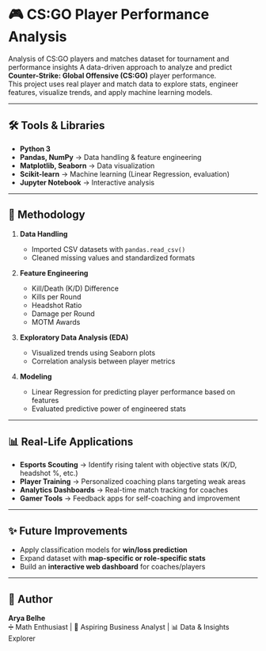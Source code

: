 # 🎮 CS:GO Player Performance Analysis
Analysis of CS:GO players and matches dataset for tournament and performance insights
A data-driven approach to analyze and predict **Counter-Strike: Global Offensive (CS:GO)** player performance.  
This project uses real player and match data to explore stats, engineer features, visualize trends, and apply machine learning models.

---

## 🛠️ Tools & Libraries
- **Python 3**
- **Pandas, NumPy** → Data handling & feature engineering  
- **Matplotlib, Seaborn** → Data visualization  
- **Scikit-learn** → Machine learning (Linear Regression, evaluation)  
- **Jupyter Notebook** → Interactive analysis  

---

## 🔬 Methodology
1. **Data Handling**  
   - Imported CSV datasets with `pandas.read_csv()`  
   - Cleaned missing values and standardized formats  

2. **Feature Engineering**  
   - Kill/Death (K/D) Difference  
   - Kills per Round  
   - Headshot Ratio  
   - Damage per Round
   - MOTM Awards

3. **Exploratory Data Analysis (EDA)**  
   - Visualized trends using Seaborn plots  
   - Correlation analysis between player metrics  

4. **Modeling**  
   - Linear Regression for predicting player performance based on features  
   - Evaluated predictive power of engineered stats  

---

## 📊 Real-Life Applications
- **Esports Scouting** → Identify rising talent with objective stats (K/D, headshot %, etc.)  
- **Player Training** → Personalized coaching plans targeting weak areas  
- **Analytics Dashboards** → Real-time match tracking for coaches  
- **Gamer Tools** → Feedback apps for self-coaching and improvement  

---

## ✨ Future Improvements
- Apply classification models for **win/loss prediction**  
- Expand dataset with **map-specific or role-specific stats**  
- Build an **interactive web dashboard** for coaches/players  

---

## 👤 Author
**Arya Belhe**  
➗ Math Enthusiast | 💼 Aspiring Business Analyst | 📊 Data & Insights Explorer
